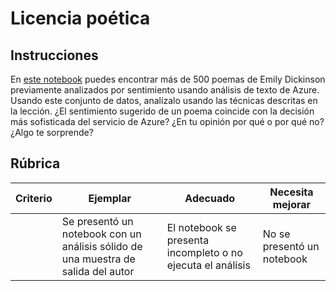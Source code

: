 # Licencia poética

## Instrucciones

En [este notebook](https://www.kaggle.com/jenlooper/emily-dickinson-word-frequency) puedes encontrar más de 500 poemas de Emily Dickinson previamente analizados por sentimiento usando análisis de texto de Azure. Usando este conjunto de datos, analízalo usando las técnicas descritas en la lección. ¿El sentimiento sugerido de un poema coincide con la decisión más sofisticada del servicio de Azure? ¿En tu opinión por qué o por qué no? ¿Algo te sorprende?

## Rúbrica

| Criterio | Ejemplar                                                                  | Adecuado                                                | Necesita mejorar        |
| -------- | -------------------------------------------------------------------------- | ------------------------------------------------------- | ------------------------ |
|          | Se presentó un notebook con un análisis sólido de una muestra de salida del autor | El notebook se presenta incompleto o no ejecuta el análisis | No se presentó un notebook |